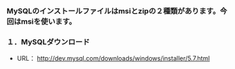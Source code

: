 

### MySQLのインストールファイルはmsiとzipの２種類があります。今回はmsiを使います。  

### １．MySQLダウンロード  
  - URL：
  http://dev.mysql.com/downloads/windows/installer/5.7.html




